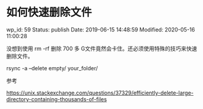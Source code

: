 # 如何快速删除文件


wp_id: 59
Status: publish
Date: 2019-06-15 14:48:59
Modified: 2020-05-16 11:00:28


<!-- wp:paragraph -->
<p>
没想到使用 rm -rf 删除 700 多 G文件竟然会卡住。还必须使用特殊的技巧来快速删除文件。
</p>
<!-- /wp:paragraph -->

<!-- wp:paragraph -->
<p>
rsync -a –delete empty/ your_folder/
</p>
<!-- /wp:paragraph -->

<!-- wp:paragraph -->
<p>
参考
</p>
<!-- /wp:paragraph -->

<!-- wp:paragraph -->
<p><a href="https://unix.stackexchange.com/questions/37329/efficiently-delete-large-directory-containing-thousands-of-files">https://unix.stackexchange.com/questions/37329/efficiently-delete-large-directory-containing-thousands-of-files</a></p>
<!-- /wp:paragraph -->